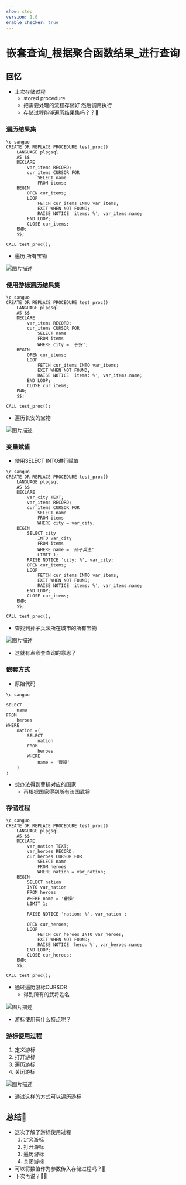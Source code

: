 ```yaml
---
show: step
version: 1.0
enable_checker: true
---
```


#  嵌套查询_根据聚合函数结果_进行查询
 

##  回忆

- 上次存储过程
	- stored procedure
	- 把需要处理的流程存储好 然后调用执行
	- 存储过程能够遍历结果集吗？？🤔

### 遍历结果集


```
\c sanguo
CREATE OR REPLACE PROCEDURE test_proc()
    LANGUAGE plpgsql
    AS $$
    DECLARE
		var_items RECORD;
        cur_items CURSOR FOR
            SELECT name
            FROM items;
    BEGIN
        OPEN cur_items;
        LOOP
            FETCH cur_items INTO var_items;
            EXIT WHEN NOT FOUND;
            RAISE NOTICE 'items: %', var_items.name;
        END LOOP;
        CLOSE cur_items;
    END;
    $$;

CALL test_proc();
```

- 遍历 所有宝物

![图片描述](https://doc.shiyanlou.com/courses/uid1190679-20231003-1696303344950)

### 使用游标遍历结果集

```
\c sanguo
CREATE OR REPLACE PROCEDURE test_proc()
    LANGUAGE plpgsql
    AS $$
    DECLARE
		var_items RECORD;
        cur_items CURSOR FOR
            SELECT name
            FROM items
            WHERE city = '长安';
    BEGIN
        OPEN cur_items;
        LOOP
            FETCH cur_items INTO var_items;
            EXIT WHEN NOT FOUND;
            RAISE NOTICE 'items: %', var_items.name;
        END LOOP;
        CLOSE cur_items;
    END;
    $$;

CALL test_proc();
```

- 遍历长安的宝物

![图片描述](https://doc.shiyanlou.com/courses/uid1190679-20231003-1696303265474)

### 变量赋值

- 使用SELECT INTO进行赋值

```
\c sanguo
CREATE OR REPLACE PROCEDURE test_proc()
    LANGUAGE plpgsql
    AS $$
    DECLARE
		var_city TEXT;
		var_items RECORD;
        cur_items CURSOR FOR
            SELECT name
            FROM items
			WHERE city = var_city;
    BEGIN
        SELECT city
			INTO var_city 
			FROM items
			WHERE name = '孙子兵法'
			LIMIT 1;
		RAISE NOTICE 'city: %', var_city;
        OPEN cur_items;
        LOOP
            FETCH cur_items INTO var_items;
            EXIT WHEN NOT FOUND;
            RAISE NOTICE 'items: %', var_items.name;
        END LOOP;
        CLOSE cur_items;
    END;
    $$;

CALL test_proc();
```

- 查找到孙子兵法所在城市的所有宝物

![图片描述](https://doc.shiyanlou.com/courses/uid1190679-20231003-1696303817280)

- 这就有点嵌套查询的意思了

### 嵌套方式

- 原始代码

```
\c sanguo

SELECT 
	name
FROM
	heroes
WHERE
	nation =(
		SELECT
			nation
		FROM
			heroes
		WHERE
			name = '曹操'
	)
;
```

- 想办法得到曹操对应的国家
	- 再根据国家得到所有该国武将

### 存储过程

```
\c sanguo
CREATE OR REPLACE PROCEDURE test_proc()
    LANGUAGE plpgsql
    AS $$
    DECLARE
        var_nation TEXT;
        var_heroes RECORD;
        cur_heroes CURSOR FOR
            SELECT name
            FROM heroes
            WHERE nation = var_nation;
    BEGIN
        SELECT nation
        INTO var_nation 
        FROM heroes
        WHERE name = '曹操'
        LIMIT 1;
        
        RAISE NOTICE 'nation: %', var_nation ;
        
        OPEN cur_heroes;
        LOOP
            FETCH cur_heroes INTO var_heroes;
            EXIT WHEN NOT FOUND;
            RAISE NOTICE 'hero: %', var_heroes.name;
        END LOOP;
        CLOSE cur_heroes;
    END;
    $$;

CALL test_proc();
```

- 通过遍历游标CURSOR
	- 得到所有的武将姓名

![图片描述](https://doc.shiyanlou.com/courses/uid1190679-20231003-1696297722818)

- 游标使用有什么特点呢？

### 游标使用过程

1. 定义游标
2. 打开游标
3. 遍历游标
4. 关闭游标

![图片描述](https://doc.shiyanlou.com/courses/uid1190679-20231003-1696299722650)

- 通过这样的方式可以遍历游标

## 总结🤔

- 这次了解了游标使用过程
	1. 定义游标
	2. 打开游标
	3. 遍历游标
	4. 关闭游标
- 可以将数值作为参数传入存储过程吗？🤔
- 下次再说？👋🏻
